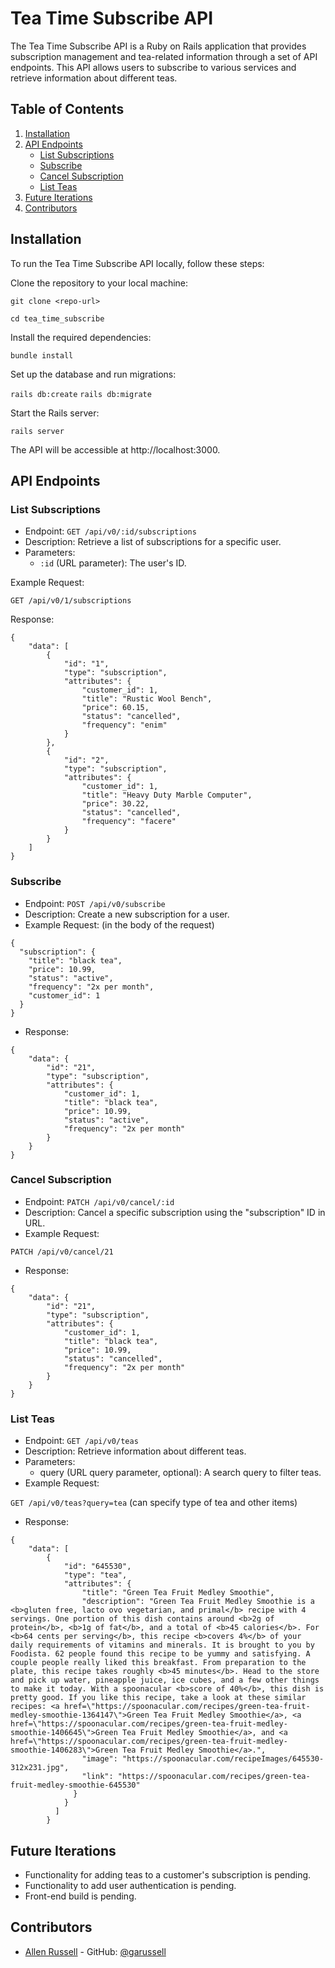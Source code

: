 # Tea Time Subscribe API

The Tea Time Subscribe API is a Ruby on Rails application that provides subscription management and tea-related information through a set of API endpoints. This API allows users to subscribe to various services and retrieve information about different teas.

## Table of Contents
1. [Installation](#installation)
2. [API Endpoints](#api-endpoints)
    - [List Subscriptions](#list-subscriptions)
    - [Subscribe](#subscribe)
    - [Cancel Subscription](#cancel-subscription)
    - [List Teas](#list-teas)
3. [Future Iterations](#future-iterations)
4. [Contributors](#contributors)

## Installation

To run the Tea Time Subscribe API locally, follow these steps:

Clone the repository to your local machine:

`git clone <repo-url>`

`cd tea_time_subscribe`

Install the required dependencies:

`bundle install`

Set up the database and run migrations:

`rails db:create`
`rails db:migrate`

Start the Rails server:

`rails server`

The API will be accessible at http://localhost:3000.

## API Endpoints

### List Subscriptions

- Endpoint: `GET /api/v0/:id/subscriptions`
- Description: Retrieve a list of subscriptions for a specific user.
- Parameters:
  - `:id` (URL parameter): The user's ID.

Example Request:

`GET /api/v0/1/subscriptions`

Response:
```
{
    "data": [
        {
            "id": "1",
            "type": "subscription",
            "attributes": {
                "customer_id": 1,
                "title": "Rustic Wool Bench",
                "price": 60.15,
                "status": "cancelled",
                "frequency": "enim"
            }
        },
        {
            "id": "2",
            "type": "subscription",
            "attributes": {
                "customer_id": 1,
                "title": "Heavy Duty Marble Computer",
                "price": 30.22,
                "status": "cancelled",
                "frequency": "facere"
            }
        }
    ]
}
```
### Subscribe

- Endpoint: `POST /api/v0/subscribe`
- Description: Create a new subscription for a user.
- Example Request: (in the body of the request)
```
{
  "subscription": {
    "title": "black tea",
    "price": 10.99,
    "status": "active",
    "frequency": "2x per month",
    "customer_id": 1  
  }
}
```
- Response:
```
{
    "data": {
        "id": "21",
        "type": "subscription",
        "attributes": {
            "customer_id": 1,
            "title": "black tea",
            "price": 10.99,
            "status": "active",
            "frequency": "2x per month"
        }
    }
}
```

### Cancel Subscription
- Endpoint: `PATCH /api/v0/cancel/:id`
- Description: Cancel a specific subscription using the "subscription" ID in URL.
- Example Request:

`PATCH /api/v0/cancel/21`

- Response:
```
{
    "data": {
        "id": "21",
        "type": "subscription",
        "attributes": {
            "customer_id": 1,
            "title": "black tea",
            "price": 10.99,
            "status": "cancelled",
            "frequency": "2x per month"
        }
    }
}
```

### List Teas
- Endpoint: `GET /api/v0/teas`
- Description: Retrieve information about different teas.
- Parameters:
  - query (URL query parameter, optional): A search query to filter teas.
- Example Request:

`GET /api/v0/teas?query=tea` (can specify type of tea and other items)   

- Response:
```
{
    "data": [
        {
            "id": "645530",
            "type": "tea",
            "attributes": {
                "title": "Green Tea Fruit Medley Smoothie",
                "description": "Green Tea Fruit Medley Smoothie is a <b>gluten free, lacto ovo vegetarian, and primal</b> recipe with 4 servings. One portion of this dish contains around <b>2g of protein</b>, <b>1g of fat</b>, and a total of <b>45 calories</b>. For <b>64 cents per serving</b>, this recipe <b>covers 4%</b> of your daily requirements of vitamins and minerals. It is brought to you by Foodista. 62 people found this recipe to be yummy and satisfying. A couple people really liked this breakfast. From preparation to the plate, this recipe takes roughly <b>45 minutes</b>. Head to the store and pick up water, pineapple juice, ice cubes, and a few other things to make it today. With a spoonacular <b>score of 40%</b>, this dish is pretty good. If you like this recipe, take a look at these similar recipes: <a href=\"https://spoonacular.com/recipes/green-tea-fruit-medley-smoothie-1364147\">Green Tea Fruit Medley Smoothie</a>, <a href=\"https://spoonacular.com/recipes/green-tea-fruit-medley-smoothie-1406645\">Green Tea Fruit Medley Smoothie</a>, and <a href=\"https://spoonacular.com/recipes/green-tea-fruit-medley-smoothie-1406283\">Green Tea Fruit Medley Smoothie</a>.",
                "image": "https://spoonacular.com/recipeImages/645530-312x231.jpg",
                "link": "https://spoonacular.com/recipes/green-tea-fruit-medley-smoothie-645530"
              }
            }
          ]     
        }
```

## Future Iterations
- Functionality for adding teas to a customer's subscription is pending.
- Functionality to add user authentication is pending.
- Front-end build is pending.

## Contributors
- [Allen Russell](allenrusselldev@gmail.com) - GitHub: [@garussell](https://github.com/garussell)

